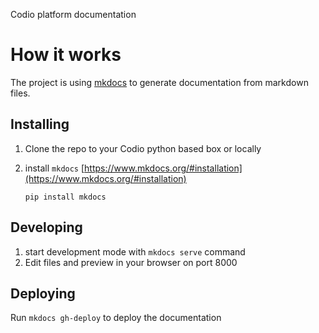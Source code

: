 Codio platform documentation


# How it works

The project is using [mkdocs]() to generate documentation from markdown files.

## Installing

1. Clone the repo to your Codio python based box or locally
1. install `mkdocs` [https://www.mkdocs.org/#installation](https://www.mkdocs.org/#installation)

    ```
    pip install mkdocs
    ```

## Developing

1. start development mode with `mkdocs serve` command
1. Edit files and preview in your browser on port 8000

## Deploying

Run `mkdocs gh-deploy` to deploy the documentation